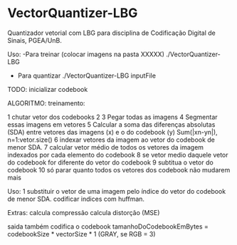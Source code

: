 # VectorQuantizer-LBG

Quantizador vetorial com LBG para disciplina de Codificação Digital de Sinais, PGEA/UnB.

Uso:
-Para treinar (colocar imagens na pasta XXXXX)
./VectorQuantizer-LBG

- Para quantizar
./VectorQuantizer-LBG inputFile


TODO:
    inicializar codebook

ALGORITMO:
treinamento:

1 chutar vetor dos codebooks
2
3   Pegar todas as imagens
4   Segmentar essas imagens em vetores
5   Calcular a soma das diferenças absolutas (SDA) entre vetores das imagens (x) e o do codebook (y) Sum(|xn-yn|), n=1:vetor.size()
6   indexar vetores da imagem ao vetor do codebook de menor SDA.
7 calcular vetor médio de todos os vetores da imagem indexados por cada elemento do codebook
8 se vetor medio daquele vetor do codebook for diferente do vetor do codebook
9   subtitua o vetor do codebook
10 só parar quanto todos os vetores dos codebook não mudarem mais

Uso:
1 substituir o vetor de uma imagem pelo índice do vetor do codebook de menor SDA. codificar indices com huffman.

Extras:
calcula compressão
calcula distorção (MSE)

saida também codifica o codebook
tamanhoDoCodebookEmBytes = codebookSize * vectorSize * 1 (GRAY, se RGB = 3)
